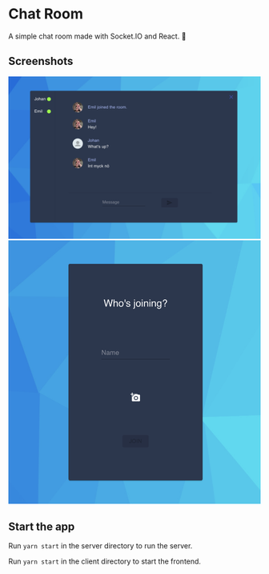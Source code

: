 # Chat Room

A simple chat room made with Socket.IO and React. 💬

## Screenshots
![](https://raw.githubusercontent.com/johanolssonn/chat-room/main/screenshots/room_screen.png)
![](https://raw.githubusercontent.com/johanolssonn/chat-room/main/screenshots/join_screen.png)


## Start the app

Run `yarn start` in the server directory to run the server.

Run `yarn start` in the client directory to start the frontend.

